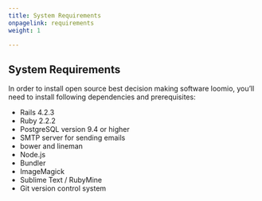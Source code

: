 ```yaml
---
title: System Requirements
onpagelink: requirements
weight: 1

---
```


System Requirements
-------------------

In order to install open source best decision making software loomio, you’ll need to install following dependencies and prerequisites:

- Rails 4.2.3
- Ruby 2.2.2
- PostgreSQL version 9.4 or higher
- SMTP server for sending emails
- bower and lineman
- Node.js
- Bundler
- ImageMagick
- Sublime Text / RubyMine
- Git version control system
 